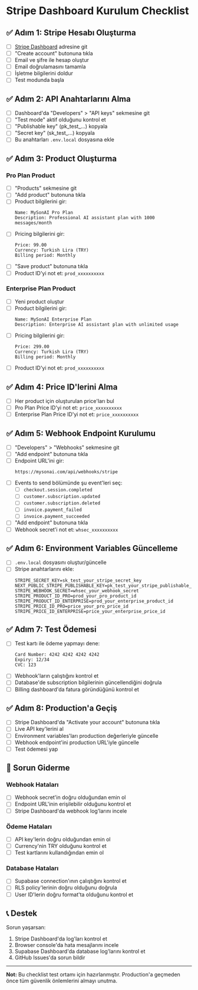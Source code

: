 # Stripe Dashboard Kurulum Checklist

## ✅ Adım 1: Stripe Hesabı Oluşturma

- [ ] [Stripe Dashboard](https://dashboard.stripe.com/) adresine git
- [ ] "Create account" butonuna tıkla
- [ ] Email ve şifre ile hesap oluştur
- [ ] Email doğrulamasını tamamla
- [ ] İşletme bilgilerini doldur
- [ ] Test modunda başla

## ✅ Adım 2: API Anahtarlarını Alma

- [ ] Dashboard'da "Developers" > "API keys" sekmesine git
- [ ] "Test mode" aktif olduğunu kontrol et
- [ ] "Publishable key" (pk_test_...) kopyala
- [ ] "Secret key" (sk_test_...) kopyala
- [ ] Bu anahtarları `.env.local` dosyasına ekle

## ✅ Adım 3: Product Oluşturma

### Pro Plan Product
- [ ] "Products" sekmesine git
- [ ] "Add product" butonuna tıkla
- [ ] Product bilgilerini gir:
  ```
  Name: MySonAI Pro Plan
  Description: Professional AI assistant plan with 1000 messages/month
  ```
- [ ] Pricing bilgilerini gir:
  ```
  Price: 99.00
  Currency: Turkish Lira (TRY)
  Billing period: Monthly
  ```
- [ ] "Save product" butonuna tıkla
- [ ] Product ID'yi not et: `prod_xxxxxxxxxx`

### Enterprise Plan Product
- [ ] Yeni product oluştur
- [ ] Product bilgilerini gir:
  ```
  Name: MySonAI Enterprise Plan
  Description: Enterprise AI assistant plan with unlimited usage
  ```
- [ ] Pricing bilgilerini gir:
  ```
  Price: 299.00
  Currency: Turkish Lira (TRY)
  Billing period: Monthly
  ```
- [ ] Product ID'yi not et: `prod_xxxxxxxxxx`

## ✅ Adım 4: Price ID'lerini Alma

- [ ] Her product için oluşturulan price'ları bul
- [ ] Pro Plan Price ID'yi not et: `price_xxxxxxxxxx`
- [ ] Enterprise Plan Price ID'yi not et: `price_xxxxxxxxxx`

## ✅ Adım 5: Webhook Endpoint Kurulumu

- [ ] "Developers" > "Webhooks" sekmesine git
- [ ] "Add endpoint" butonuna tıkla
- [ ] Endpoint URL'ini gir:
  ```
  https://mysonai.com/api/webhooks/stripe
  ```
- [ ] Events to send bölümünde şu event'leri seç:
  - [ ] `checkout.session.completed`
  - [ ] `customer.subscription.updated`
  - [ ] `customer.subscription.deleted`
  - [ ] `invoice.payment_failed`
  - [ ] `invoice.payment_succeeded`
- [ ] "Add endpoint" butonuna tıkla
- [ ] Webhook secret'i not et: `whsec_xxxxxxxxxx`

## ✅ Adım 6: Environment Variables Güncelleme

- [ ] `.env.local` dosyasını oluştur/güncelle
- [ ] Stripe anahtarlarını ekle:
  ```env
  STRIPE_SECRET_KEY=sk_test_your_stripe_secret_key
  NEXT_PUBLIC_STRIPE_PUBLISHABLE_KEY=pk_test_your_stripe_publishable_key
  STRIPE_WEBHOOK_SECRET=whsec_your_webhook_secret
  STRIPE_PRODUCT_ID_PRO=prod_your_pro_product_id
  STRIPE_PRODUCT_ID_ENTERPRISE=prod_your_enterprise_product_id
  STRIPE_PRICE_ID_PRO=price_your_pro_price_id
  STRIPE_PRICE_ID_ENTERPRISE=price_your_enterprise_price_id
  ```

## ✅ Adım 7: Test Ödemesi

- [ ] Test kartı ile ödeme yapmayı dene:
  ```
  Card Number: 4242 4242 4242 4242
  Expiry: 12/34
  CVC: 123
  ```
- [ ] Webhook'ların çalıştığını kontrol et
- [ ] Database'de subscription bilgilerinin güncellendiğini doğrula
- [ ] Billing dashboard'da fatura göründüğünü kontrol et

## ✅ Adım 8: Production'a Geçiş

- [ ] Stripe Dashboard'da "Activate your account" butonuna tıkla
- [ ] Live API key'lerini al
- [ ] Environment variables'ları production değerleriyle güncelle
- [ ] Webhook endpoint'ini production URL'iyle güncelle
- [ ] Test ödemesi yap

## 🔧 Sorun Giderme

### Webhook Hataları
- [ ] Webhook secret'in doğru olduğundan emin ol
- [ ] Endpoint URL'inin erişilebilir olduğunu kontrol et
- [ ] Stripe Dashboard'da webhook log'larını incele

### Ödeme Hataları
- [ ] API key'lerin doğru olduğundan emin ol
- [ ] Currency'nin TRY olduğunu kontrol et
- [ ] Test kartlarını kullandığından emin ol

### Database Hataları
- [ ] Supabase connection'ının çalıştığını kontrol et
- [ ] RLS policy'lerinin doğru olduğunu doğrula
- [ ] User ID'lerin doğru format'ta olduğunu kontrol et

## 📞 Destek

Sorun yaşarsan:
1. Stripe Dashboard'da log'ları kontrol et
2. Browser console'da hata mesajlarını incele
3. Supabase Dashboard'da database log'larını kontrol et
4. GitHub Issues'da sorun bildir

---

**Not:** Bu checklist test ortamı için hazırlanmıştır. Production'a geçmeden önce tüm güvenlik önlemlerini almayı unutma.

